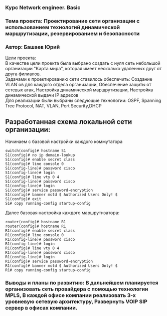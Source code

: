 ### Курс Network engineer. Basic
### Тема проекта: Проектирование сети организации с использованием технологий динамической маршрутизации, резервированием и безопасности 
### Автор: Башаев Юрий

Цели проекта:  
В качестве цели проекта была выбрано создать с нуля сеть небольшой организации "Карта мира", которая имеет несколько удаленных друг от друга филиалов.  
Задачами к проектированию сети ставилось обеспечить: Создание VLAN`ов для каждого отдела организации, Обеспечение защиты от сетевых атак, Настройка динамической маршрутизации, Настройка динамической выдачи IP адресов  
Для реализации были выбраны следующие технологии:  OSPF, Spanning Tree Protocol, NAT, VLAN, Port Security,DHCP  
## Разработанная схема локальной сети организации:  

Начинаем с базовой настройки каждого коммутатора
```
switch(config)# hostname S1
S1(config)# no ip domain-lookup
S1(config)# enable secret class
S1(config)# line console 0
S1(config-line)# password cisco
S1(config-line)# login
S1(config)# line vty 0 4
S1(config-line)# password cisco
S1(config-line)# login
S1(config)# service password-encryption
S1(config)# banner motd $ Authorized Users Only! $
S1(config)# exit
S1# copy running-config startup-config
```

Далее базовая настройка каждого маршрутизатора:
```
router(config)# hostname R1
router(config)# hostname R1
R1(config)# enable secret class
R1(config)# line console 0
R1(config-line)# password cisco
R1(config-line)# login
R1(config)# line vty 0 4
R1(config-line)# password cisco
R1(config-line)# login
R1(config)# service password-encryption
R1(config)# banner motd $ Authorized Users Only! $
R1# copy running-config startup-config
```





### Выводы и планы по развитию: В дальнейшем планируется организовать сеть провайдера с помощью технологии MPLS, В каждой офисе компании реализовать 3-х уровневую сетевую архитектуру, Развернуть VOIP SIP сервер в офисах компании.






